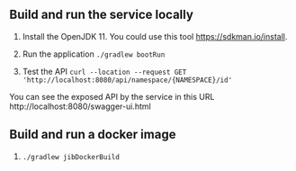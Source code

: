 ## Build and run the service locally

1. Install the OpenJDK 11. You could use this tool https://sdkman.io/install. 

2. Run the application `./gradlew bootRun`

3. Test the API `curl --location --request GET 'http://localhost:8080/api/namespace/{NAMESPACE}/id'`

You can see the exposed API by the service in this URL http://localhost:8080/swagger-ui.html


## Build and run a docker image

1. `./gradlew jibDockerBuild`

